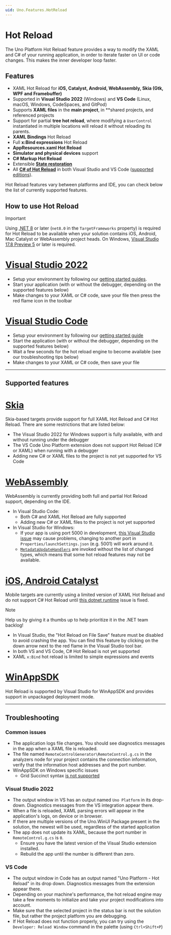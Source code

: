 ```yaml
---
uid: Uno.Features.HotReload
---
```


# Hot Reload

The Uno Platform Hot Reload feature provides a way to modify the XAML and C# of your running application, in order to iterate faster on UI or code changes. This makes the inner developer loop faster.

## Features
- XAML Hot Reload for **iOS, Catalyst, Android, WebAssembly, Skia (Gtk, WPF and Framebuffer)**
- Supported in **Visual Studio 2022** (Windows) and **VS Code** (Linux, macOS, Windows, CodeSpaces, and GitPod)
- Supports **XAML files** in the **main project**, in **shared projects, and referenced projects
- Support for partial **tree hot reload**, where modifying a `UserControl` instantiated in multiple locations will reload it without reloading its parents.
- **XAML Bindings** Hot Reload
- Full **x:Bind expressions** Hot Reload
- **AppResources.xaml Hot Reload**
- **Simulator and physical devices** support
- **C# Markup Hot Reload**
- Extensible [**State restoration**](xref:Uno.Contributing.Internals.HotReload)
- All **[C# of Hot Reload](https://learn.microsoft.com/en-us/visualstudio/debugger/hot-reload)** in both Visual Studio and VS Code ([supported editions](https://learn.microsoft.com/en-us/visualstudio/debugger/supported-code-changes-csharp)).

Hot Reload features vary between platforms and IDE, you can check below the list of currently supported features.

## How to use Hot Reload

> [!IMPORTANT]
> Using [.NET 8](https://dotnet.microsoft.com/en-us/download/dotnet/8.0) or later (`net8.0` in the `TargetFrameworks` property) is required for Hot Reload to be available when your solution contains iOS, Android, Mac Catalyst or WebAssembly project heads. On Windows, [Visual Studio 17.8 Preview 5](https://visualstudio.microsoft.com/vs/preview) or later is required.

# [**Visual Studio 2022**](#tab/vswin)
- Setup your environment by following our [getting started guides](xref:Uno.GetStarted.vs2022).
- Start your application (with or without the debugger, depending on the supported features below)
- Make changes to your XAML or C# code, save your file then press the red flame icon in the toolbar

# [**Visual Studio Code**](#tab/vscode)
- Setup your environment by following our [getting started guide](xref:Uno.GetStarted.vscode)
- Start the application (with or without the debugger, depending on the supported features below)
- Wait a few seconds for the hot reload engine to become available (see our troubleshooting tips below)
- Make changes to your XAML or C# code, then save your file

***

## Supported features

# [**Skia**](#tab/skia)

Skia-based targets provide support for full XAML Hot Reload and C# Hot Reload. There are some restrictions that are listed below:

- The Visual Studio 2022 for Windows support is fully available, with and without running under the debugger
- The VS Code Uno Platform extension does not support Hot Reload (C# or XAML) when running with a debugger
- Adding new C# or XAML files to the project is not yet supported for VS Code

# [**WebAssembly**](#tab/wasm)

WebAssembly is currently providing both full and partial Hot Reload support, depending on the IDE.

- In Visual Studio Code:
  - Both C# and XAML Hot Reload are fully supported
  - Adding new C# or XAML files to the project is not yet supported
- In Visual Studio for Windows:
  - If your app is using port 5000 in development, [this Visual Studio issue](https://developercommunity.visualstudio.com/t/BrowserLink-WebSocket-is-disconnecting-a/10500228) may cause problems, changing to another port in `Properties/launchSettings.json` (e.g. 5001) will work around it.
  - [`MetadataUpdateHandlers`](https://learn.microsoft.com/en-us/dotnet/api/system.reflection.metadata.metadataupdatehandlerattribute?view=net-7.0) are invoked without the list of changed types, which means that some hot reload features may not be available.

# [**iOS, Android Catalyst**](#tab/mobile)

Mobile targets are currently using a limited version of XAML Hot Reload and do not support C# Hot Reload until [this dotnet runtime](https://github.com/dotnet/runtime/issues/93860) issue is fixed.

> [!NOTE]
> Help us by giving it a thumbs up to help prioritize it in the .NET team backlog!

- In Visual Studio, the "Hot Reload on File Save" feature must be disabled to avoid crashing the app. You can find this feature by clicking on the down arrow next to the red flame in the Visual Studio tool bar.
- In both VS and VS Code, C# Hot Reload is not yet supported
- XAML `x:Bind` hot reload is limited to simple expressions and events

# [**WinAppSDK**](#tab/winappsdk)

Hot Reload is supported by Visual Studio for WinAppSDK and provides support in unpackaged deployment mode.

***

## Troubleshooting

### Common issues
- The application logs file changes. You should see diagnostics messages in the app when a XAML file is reloaded.
- The file named `RemoteControlGenerator\RemoteControl.g.cs` in the analyzers node for your project contains the connection information, verify that the information host addresses and the port number.
- WinAppSDK on Windows specific issues
    - Grid Succinct syntax [is not supported](https://github.com/microsoft/microsoft-ui-xaml/issues/7043#issuecomment-1120061686)

### Visual Studio 2022
- The output window in VS has an output named `Uno Platform` in its drop-down. Diagnostics messages from the VS integration appear there.
- When a file is reloaded, XAML parsing errors will appear in the application's logs, on device or in browser.
- If there are multiple versions of the Uno.WinUI Package present in the solution, the newest will be used, regardless of the started application
- The app does not update its XAML, because the port number in `RemoteControl.g.cs` is `0`.
    - Ensure you have the latest version of the Visual Studio extension installed.
    - Rebuild the app until the number is different than zero.

### VS Code
- The output window in Code has an output named "Uno Platform - Hot Reload" in its drop down. Diagnostics messages from the extension appear there.
- Depending on your machine's performance, the hot reload engine may take a few moments to initialize and take your project modifications into account.
- Make sure that the selected project in the status bar is not the solution file, but rather the project platform you are debugging.
- If Hot Reload does not function properly, you can try using the `Developer: Reload Window` command in the palette (using `Ctrl+Shift+P`)